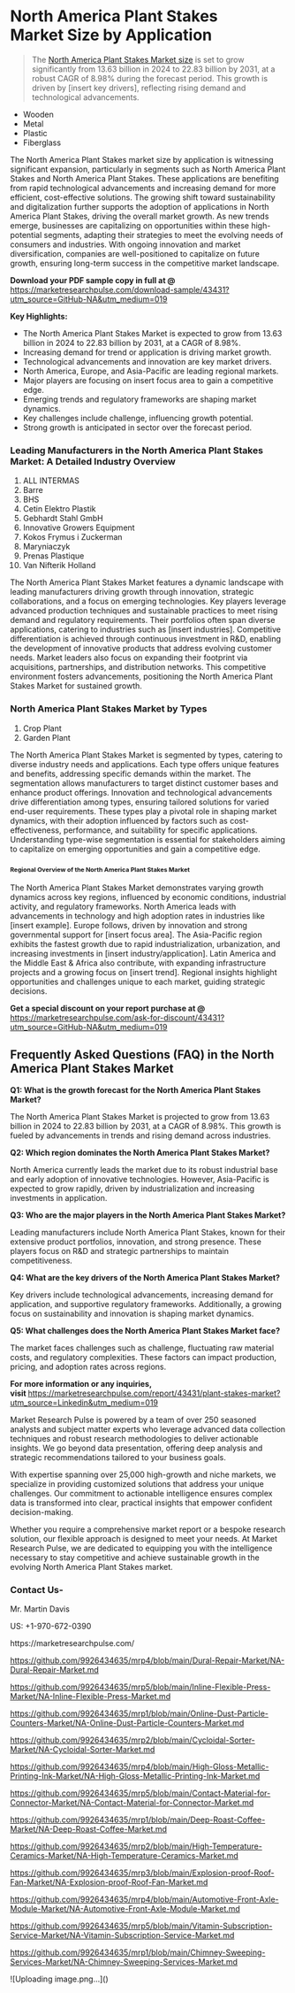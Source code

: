 <h1>North America Plant Stakes Market&nbsp;Size by Application</h1><blockquote><p>The <a href="https://marketresearchpulse.com/download-sample/43431?utm_source=GitHub-NA&amp;utm_medium=019">North America Plant Stakes Market size</a> is set to grow significantly from 13.63 billion in 2024 to 22.83 billion by 2031, at a robust CAGR of 8.98% during the forecast period. This growth is driven by [insert key drivers], reflecting rising demand and technological advancements.</p></blockquote><ul><li>Wooden<li> Metal<li> Plastic<li> Fiberglass</li></ul><p>The North America Plant Stakes market size by application is witnessing significant expansion, particularly in segments such as North America Plant Stakes and North America Plant Stakes. These applications are benefiting from rapid technological advancements and increasing demand for more efficient, cost-effective solutions. The growing shift toward sustainability and digitalization further supports the adoption of applications in North America Plant Stakes, driving the overall market growth. As new trends emerge, businesses are capitalizing on opportunities within these high-potential segments, adapting their strategies to meet the evolving needs of consumers and industries. With ongoing innovation and market diversification, companies are well-positioned to capitalize on future growth, ensuring long-term success in the competitive market landscape.</p><p><strong>Download your PDF sample copy in full at @ </strong><a href="https://marketresearchpulse.com/download-sample/43431?utm_source=GitHub-NA&amp;utm_medium=019">https://marketresearchpulse.com/download-sample/43431?utm_source=GitHub-NA&amp;utm_medium=019</a></p><p><strong>Key Highlights: </strong></p><ul><li>The North America Plant Stakes Market is expected to grow from 13.63 billion in 2024 to 22.83 billion by 2031, at a CAGR of 8.98%.</li><li>Increasing demand for trend or application is driving market growth.</li><li>Technological advancements and innovation are key market drivers.</li><li>North America, Europe, and Asia-Pacific are leading regional markets.</li><li>Major players are focusing on insert focus area to gain a competitive edge.</li><li>Emerging trends and regulatory frameworks are shaping market dynamics.</li><li>Key challenges include challenge, influencing growth potential.</li><li>Strong growth is anticipated in sector over the forecast period.</li></ul><h3>Leading Manufacturers in the North America Plant Stakes Market: A Detailed Industry Overview</h3><ol><li>ALL INTERMAS</li><li>Barre</li><li>BHS</li><li>Cetin Elektro Plastik</li><li>Gebhardt Stahl GmbH</li><li>Innovative Growers Equipment</li><li>Kokos Frymus i Zuckerman</li><li>Maryniaczyk</li><li>Prenas Plastique</li><li>Van Nifterik Holland</li></ol><div class="flex max-w-full flex-col flex-grow"><div class="min-h-8 text-message flex w-full flex-col items-end gap-2 whitespace-normal break-words [.text-message+&amp;]:mt-5" dir="auto" data-message-author-role="assistant" data-message-id="fd8432e4-4910-450d-b182-61b7bfb0a01f" data-message-model-slug="gpt-4o"><div class="flex w-full flex-col gap-1 empty:hidden first:pt-[3px]"><div class="markdown prose w-full break-words dark:prose-invert light"><p>The North America Plant Stakes Market features a dynamic landscape with leading manufacturers driving growth through innovation, strategic collaborations, and a focus on emerging technologies. Key players leverage advanced production techniques and sustainable practices to meet rising demand and regulatory requirements. Their portfolios often span diverse applications, catering to industries such as [insert industries]. Competitive differentiation is achieved through continuous investment in R&amp;D, enabling the development of innovative products that address evolving customer needs. Market leaders also focus on expanding their footprint via acquisitions, partnerships, and distribution networks. This competitive environment fosters advancements, positioning the North America Plant Stakes Market for sustained growth.</p></div></div></div></div><h3>North America Plant Stakes Market by Types</h3><ol><li>Crop Plant<li> Garden Plant</li></ol><div class="flex max-w-full flex-col flex-grow"><div class="min-h-8 text-message flex w-full flex-col items-end gap-2 whitespace-normal break-words [.text-message+&amp;]:mt-5" dir="auto" data-message-author-role="assistant" data-message-id="084470be-0bb7-4664-bddf-5156b4f41249" data-message-model-slug="gpt-4o-mini"><div class="flex w-full flex-col gap-1 empty:hidden first:pt-[3px]"><div class="markdown prose w-full break-words dark:prose-invert light"><p>The North America Plant Stakes Market is segmented by types, catering to diverse industry needs and applications. Each type offers unique features and benefits, addressing specific demands within the market. The segmentation allows manufacturers to target distinct customer bases and enhance product offerings. Innovation and technological advancements drive differentiation among types, ensuring tailored solutions for varied end-user requirements. These types play a pivotal role in shaping market dynamics, with their adoption influenced by factors such as cost-effectiveness, performance, and suitability for specific applications. Understanding type-wise segmentation is essential for stakeholders aiming to capitalize on emerging opportunities and gain a competitive edge.</p></div></div></div></div><h3><span style="font-size: 11px;">Regional Overview of the North America Plant Stakes Market</span></h3><div class="flex max-w-full flex-col flex-grow"><div class="min-h-8 text-message flex w-full flex-col items-end gap-2 whitespace-normal break-words [.text-message+&amp;]:mt-5" dir="auto" data-message-author-role="assistant" data-message-id="e9038762-ce64-4e30-91c9-9bd413514231" data-message-model-slug="gpt-4o-mini"><div class="flex w-full flex-col gap-1 empty:hidden first:pt-[3px]"><div class="markdown prose w-full break-words dark:prose-invert light"><p>The North America Plant Stakes Market demonstrates varying growth dynamics across key regions, influenced by economic conditions, industrial activity, and regulatory frameworks. North America leads with advancements in technology and high adoption rates in industries like [insert example]. Europe follows, driven by innovation and strong governmental support for [insert focus area]. The Asia-Pacific region exhibits the fastest growth due to rapid industrialization, urbanization, and increasing investments in [insert industry/application]. Latin America and the Middle East &amp; Africa also contribute, with expanding infrastructure projects and a growing focus on [insert trend]. Regional insights highlight opportunities and challenges unique to each market, guiding strategic decisions.</p></div></div></div></div><p><strong>Get a special discount on your report purchase at @ </strong><a href="https://marketresearchpulse.com/ask-for-discount/43431?utm_source=GitHub-NA&amp;utm_medium=019">https://marketresearchpulse.com/ask-for-discount/43431?utm_source=GitHub-NA&amp;utm_medium=019</a></p><h2>Frequently Asked Questions (FAQ) in the North America Plant Stakes Market</h2><p><strong>Q1: What is the growth forecast for the North America Plant Stakes Market?</strong></p><p>The North America Plant Stakes Market is projected to grow from 13.63 billion in 2024 to 22.83 billion by 2031, at a CAGR of 8.98%. This growth is fueled by advancements in trends and rising demand across industries.</p><p><strong>Q2: Which region dominates the North America Plant Stakes Market?</strong></p><p>North America currently leads the market due to its robust industrial base and early adoption of innovative technologies. However, Asia-Pacific is expected to grow rapidly, driven by industrialization and increasing investments in application.</p><p><strong>Q3: Who are the major players in the North America Plant Stakes Market?</strong></p><p>Leading manufacturers include North America Plant Stakes, known for their extensive product portfolios, innovation, and strong presence. These players focus on R&amp;D and strategic partnerships to maintain competitiveness.</p><p><strong>Q4: What are the key drivers of the North America Plant Stakes Market?</strong></p><p>Key drivers include technological advancements, increasing demand for application, and supportive regulatory frameworks. Additionally, a growing focus on sustainability and innovation is shaping market dynamics.</p><p><strong>Q5: What challenges does the North America Plant Stakes Market face?</strong></p><p>The market faces challenges such as challenge, fluctuating raw material costs, and regulatory complexities. These factors can impact production, pricing, and adoption rates across regions.</p><p><strong>For more information or any inquiries, visit&nbsp;</strong><a href="https://marketresearchpulse.com/report/43431/plant-stakes-market?utm_source=Linkedin&utm_medium=019">https://marketresearchpulse.com/report/43431/plant-stakes-market?utm_source=Linkedin&utm_medium=019</a></p><p>Market Research Pulse is powered by a team of over 250 seasoned analysts and subject matter experts who leverage advanced data collection techniques and robust research methodologies to deliver actionable insights. We go beyond data presentation, offering deep analysis and strategic recommendations tailored to your business goals.</p><p>With expertise spanning over 25,000 high-growth and niche markets, we specialize in providing customized solutions that address your unique challenges. Our commitment to actionable intelligence ensures complex data is transformed into clear, practical insights that empower confident decision-making.</p><p>Whether you require a comprehensive market report or a bespoke research solution, our flexible approach is designed to meet your needs. At Market Research Pulse, we are dedicated to equipping you with the intelligence necessary to stay competitive and achieve sustainable growth in the evolving North America Plant Stakes market.</p><h3><strong>Contact Us-</strong></h3><p>Mr. Martin Davis</p><p>US: +1-970-672-0390</p><p>https://marketresearchpulse.com/</p><p><a href="https://github.com/9926434635/mrp4/blob/main/Dural-Repair-Market/NA-Dural-Repair-Market.md">https://github.com/9926434635/mrp4/blob/main/Dural-Repair-Market/NA-Dural-Repair-Market.md</a></p><p><a href="https://github.com/9926434635/mrp5/blob/main/Inline-Flexible-Press-Market/NA-Inline-Flexible-Press-Market.md">https://github.com/9926434635/mrp5/blob/main/Inline-Flexible-Press-Market/NA-Inline-Flexible-Press-Market.md</a></p><p><a href="https://github.com/9926434635/mrp1/blob/main/Online-Dust-Particle-Counters-Market/NA-Online-Dust-Particle-Counters-Market.md">https://github.com/9926434635/mrp1/blob/main/Online-Dust-Particle-Counters-Market/NA-Online-Dust-Particle-Counters-Market.md</a></p><p><a href="https://github.com/9926434635/mrp2/blob/main/Cycloidal-Sorter-Market/NA-Cycloidal-Sorter-Market.md">https://github.com/9926434635/mrp2/blob/main/Cycloidal-Sorter-Market/NA-Cycloidal-Sorter-Market.md</a></p><p><a href="https://github.com/9926434635/mrp4/blob/main/High-Gloss-Metallic-Printing-Ink-Market/NA-High-Gloss-Metallic-Printing-Ink-Market.md">https://github.com/9926434635/mrp4/blob/main/High-Gloss-Metallic-Printing-Ink-Market/NA-High-Gloss-Metallic-Printing-Ink-Market.md</a></p><p><a href="https://github.com/9926434635/mrp5/blob/main/Contact-Material-for-Connector-Market/NA-Contact-Material-for-Connector-Market.md">https://github.com/9926434635/mrp5/blob/main/Contact-Material-for-Connector-Market/NA-Contact-Material-for-Connector-Market.md</a></p><p><a href="https://github.com/9926434635/mrp1/blob/main/Deep-Roast-Coffee-Market/NA-Deep-Roast-Coffee-Market.md">https://github.com/9926434635/mrp1/blob/main/Deep-Roast-Coffee-Market/NA-Deep-Roast-Coffee-Market.md</a></p><p><a href="https://github.com/9926434635/mrp2/blob/main/High-Temperature-Ceramics-Market/NA-High-Temperature-Ceramics-Market.md">https://github.com/9926434635/mrp2/blob/main/High-Temperature-Ceramics-Market/NA-High-Temperature-Ceramics-Market.md</a></p><p><a href="https://github.com/9926434635/mrp3/blob/main/Explosion-proof-Roof-Fan-Market/NA-Explosion-proof-Roof-Fan-Market.md">https://github.com/9926434635/mrp3/blob/main/Explosion-proof-Roof-Fan-Market/NA-Explosion-proof-Roof-Fan-Market.md</a></p><p><a href="https://github.com/9926434635/mrp4/blob/main/Automotive-Front-Axle-Module-Market/NA-Automotive-Front-Axle-Module-Market.md">https://github.com/9926434635/mrp4/blob/main/Automotive-Front-Axle-Module-Market/NA-Automotive-Front-Axle-Module-Market.md</a></p><p><a href="https://github.com/9926434635/mrp5/blob/main/Vitamin-Subscription-Service-Market/NA-Vitamin-Subscription-Service-Market.md">https://github.com/9926434635/mrp5/blob/main/Vitamin-Subscription-Service-Market/NA-Vitamin-Subscription-Service-Market.md</a></p><p><a href="https://github.com/9926434635/mrp1/blob/main/Chimney-Sweeping-Services-Market/NA-Chimney-Sweeping-Services-Market.md">https://github.com/9926434635/mrp1/blob/main/Chimney-Sweeping-Services-Market/NA-Chimney-Sweeping-Services-Market.md</a></p>
![Uploading image.png…]()
